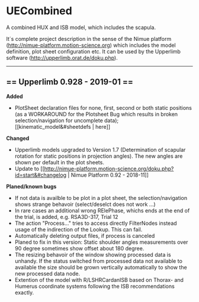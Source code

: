 # UECombined
A combined HUX and ISB model, which includes the scapula.

It´s complete project description in the sense of the Nimue platform (http://nimue-platform.motion-science.org) which includes the model definition, plot sheet configuration etc. It can be used by the Upperlimb software (http://upperlimb.orat.de/doku.php). 

-----------------
== Upperlimb 0.928 - 2019-01 ==
------------------------

**Added**
   * PlotSheet declaration files for none, first, second or both static positions (as a WORKAROUND for the Plotsheet Bug which results in broken selection/navigation for uncomplete data); [[kinematic_model&#sheetdefs | here]]

**Changed**
   * Upperlimb models upgraded to Version 1.7 (Determination of scapular rotation for static positions  in projection angles). The new angles are shown per default in the plot sheets.
   * Update to [[http://nimue-platform.motion-science.org/doku.php?id=start&#changelog | Nimue Platform 0.92 - 2018-11]]

**Planed/known bugs**
   * If not data is availble to be plot in a plot sheet, the selection/navigation shows strange behavoir (select/deselct does not work ...)
   * In rare cases an additional wrong RElePhase, whichs ends at the end of the trial, is added, e.g. RSA3D-317, Trial 12
   * The action "Process..." tries to access directly FilterNodes instead usage of the indirection of the Lookup. This can fail.
   * Automatically deleting output files, if process is canceled
   * Planed to fix in this version: Static shoulder angles measurements over 90 degree sometimes show offset about 180 degree.
   * The resizing behavoir of the window showing processed data is unhandy. If the status switched from processed data not available to available the size should be grown vertically automatically to show the new processed data node.
   * Extention of the model with R/LSHRCardanISB based on Thorax- and Humerus coordinate systems following the ISB recommendations exactly.
